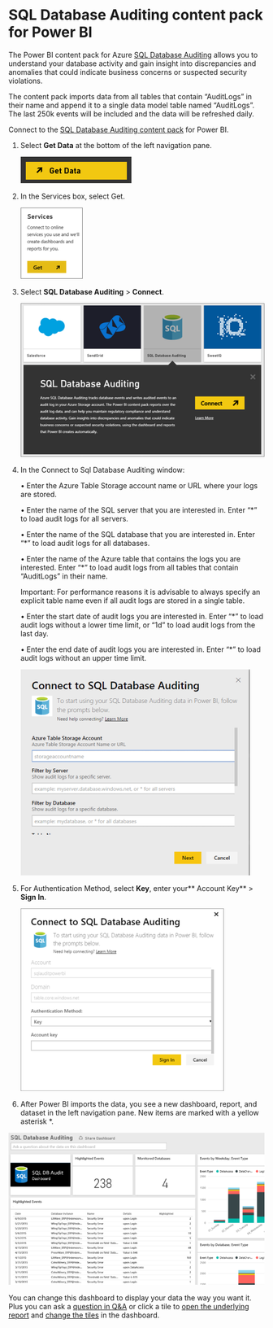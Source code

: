 ﻿<properties 
   pageTitle="SQL Database Auditing content pack for Power BI"
   description="SQL Database Auditing content pack for Power BI"
   services="powerbi" 
   documentationCenter="" 
   authors="mgblythe" 
   manager="mblythe" 
   editor=""
   tags=""/>
 
<tags
   ms.service="powerbi"
   ms.devlang="NA"
   ms.topic="article"
   ms.tgt_pltfrm="NA"
   ms.workload="powerbi"
   ms.date="09/28/2015"
   ms.author="tpalmer"/>
# SQL Database Auditing content pack for Power BI

The Power BI content pack for Azure [SQL Database Auditing](http://azure.microsoft.com/documentation/articles/sql-database-auditing-get-started/) allows you to understand your database activity and gain insight into discrepancies and anomalies that could indicate business concerns or suspected security violations. 

The content pack imports data from all tables that contain “AuditLogs” in their name and append it to a single data model table named “AuditLogs”. The last 250k events will be included and the data will be refreshed daily.

Connect to the [SQL Database Auditing content pack](https://app.powerbi.com/getdata/services/sql-db-auditing) for Power BI.

1.  Select **Get Data** at the bottom of the left navigation pane.

    ![](media/powerbi-azure-sql-database-auditing-connector/PBI_GetData.png) 

2.  In the Services box, select Get.

    ![](media/powerbi-azure-sql-database-auditing-connector/PBI_GetServices.png) 

3.  Select **SQL Database Auditing** \> **Connect**.

    ![](media/powerbi-azure-sql-database-auditing-connector/PBI_SQLdbAuditing.png)

4.  In the Connect to Sql Database Auditing window:

    • Enter the Azure Table Storage account name or URL where your logs are stored.

    • Enter the name of the SQL server that you are interested in. Enter “\*” to load audit logs for all servers.

    • Enter the name of the SQL database that you are interested in. Enter “\*” to load audit logs for all databases.

    • Enter the name of the Azure table that contains the logs you are interested. Enter “\*” to load audit logs from all tables that contain “AuditLogs” in their name.

    Important: For performance reasons it is advisable to always specify an explicit table name even if all audit logs are stored in a single table.

    • Enter the start date of audit logs you are interested in. Enter “\*” to load audit logs without a lower time limit, or “1d” to load audit logs from the last day.

    • Enter the end date of audit logs you are interested in. Enter “\*” to load audit logs without an upper time limit.

    ![](media/powerbi-azure-sql-database-auditing-connector/dbauditing_param.png)

5.  For Authentication Method, select **Key**, enter your** Account Key** \> **Sign In**.

    ![](media/powerbi-azure-sql-database-auditing-connector/PBI_SQLAuditing3.png)

6.  After Power BI imports the data, you see a new dashboard, report, and dataset in the left navigation pane. New items are marked with a yellow asterisk \*.


![](media/powerbi-azure-sql-database-auditing-connector/PBI_SQLdbAuditingNewDash.png)

 

You can change this dashboard to display your data the way you want it. Plus you can ask a [question in ](powerbi-service-q-and-a.md)[Q&A](powerbi-service-q-and-a.md) or click a tile to [open the underlying report](powerbi-service-dashboard-tiles.md) and [c](powerbi-service-edit-a-tile-in-a-dashboard.md)[](powerbi-service-edit-a-tile-in-a-dashboard.md)[hange the tiles](powerbi-service-edit-a-tile-in-a-dashboard.md) in the dashboard. 

 

